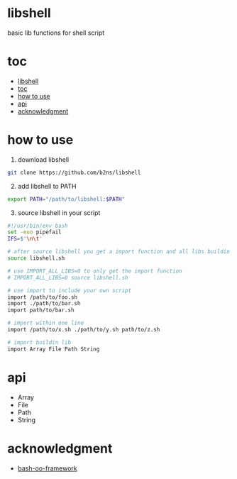 # libshell

basic lib functions for shell script

# toc

- [libshell](#libshell)
- [toc](#toc)
- [how to use](#how-to-use)
- [api](#api)
- [acknowledgment](#acknowledgment)

# how to use

1. download libshell
```sh
git clone https://github.com/b2ns/libshell
```
2. add libshell to PATH

```sh
export PATH="/path/to/libshell:$PATH"
```

3. source libshell in your script
```sh
#!/usr/bin/env bash
set -euo pipefail
IFS=$'\n\t'

# after source libshell you get a import function and all libs buildin libshell
source libshell.sh

# use IMPORT_ALL_LIBS=0 to only get the import function
# IMPORT_ALL_LIBS=0 source libshell.sh

# use import to include your own script
import /path/to/foo.sh
import ./path/to/bar.sh
import path/to/bar.sh

# import within one line
import /path/to/x.sh ./path/to/y.sh path/to/z.sh

# import buildin lib
import Array File Path String
```

# api
- Array
- File
- Path
- String

# acknowledgment
- [bash-oo-framework](https://github.com/niieani/bash-oo-framework)
